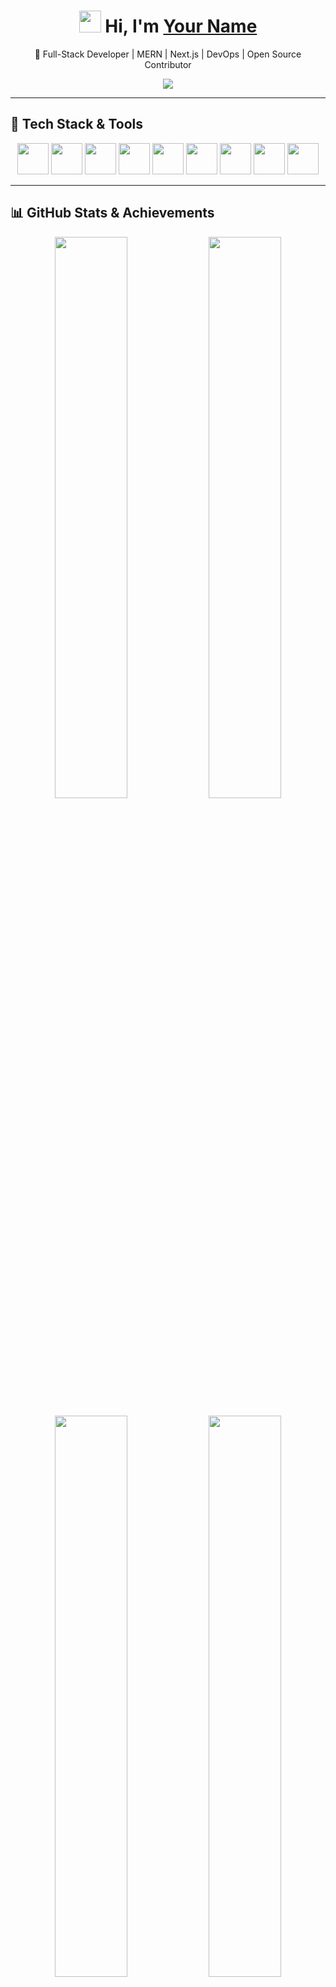<!-- 🔥 Profile Header -->
<h1 align="center"> 
  <img src="https://media.giphy.com/media/hvRJCLFzcasrR4ia7z/giphy.gif" width="35"> 
  Hi, I'm <a href="https://github.com/your-username">Your Name</a> 
</h1>

<p align="center">
  🚀 Full-Stack Developer | MERN | Next.js | DevOps | Open Source Contributor  
</p>

<p align="center">
  <img src="https://readme-typing-svg.demolab.com?font=Fira+Code&weight=600&size=22&pause=1000&color=F75C7E&center=true&vCenter=true&width=700&height=55&lines=Building+Scalable+Web+Apps;Passionate+About+Tech+%26+Innovation;Creating+Solutions+With+Code">
</p>

---

<!-- 💻 Tech Stack -->
## 🚀 **Tech Stack & Tools**
<p align="center">
  <img src="https://cdn.jsdelivr.net/gh/devicons/devicon/icons/react/react-original.svg" width="50px"/>
  <img src="https://cdn.jsdelivr.net/gh/devicons/devicon/icons/nodejs/nodejs-original.svg" width="50px"/>
  <img src="https://cdn.jsdelivr.net/gh/devicons/devicon/icons/mongodb/mongodb-original.svg" width="50px"/>
  <img src="https://cdn.jsdelivr.net/gh/devicons/devicon/icons/javascript/javascript-original.svg" width="50px"/>
  <img src="https://cdn.jsdelivr.net/gh/devicons/devicon/icons/typescript/typescript-original.svg" width="50px"/>
  <img src="https://cdn.jsdelivr.net/gh/devicons/devicon/icons/docker/docker-original.svg" width="50px"/>
  <img src="https://cdn.jsdelivr.net/gh/devicons/devicon/icons/aws/aws-original.svg" width="50px"/>
  <img src="https://cdn.jsdelivr.net/gh/devicons/devicon/icons/postgresql/postgresql-original.svg" width="50px"/>
  <img src="https://cdn.jsdelivr.net/gh/devicons/devicon/icons/git/git-original.svg" width="50px"/>
</p>

---

<!-- 📊 GitHub Stats -->
## 📊 **GitHub Stats & Achievements**
<p align="center">
  <img src="https://github-readme-streak-stats.herokuapp.com/?user=your-username&theme=tokyonight" width="48%"/>
  <img src="https://github-readme-stats.vercel.app/api?username=your-username&show_icons=true&theme=tokyonight" width="48%"/>
</p>

<p align="center">
  <img src="https://github-readme-stats.vercel.app/api/top-langs/?username=your-username&layout=compact&theme=tokyonight" width="48%"/>
  <img src="https://github-profile-trophy.vercel.app/?username=your-username&theme=tokyonight&margin-w=15&margin-h=15" width="48%">
</p>

---
## 🚀 Keshav's GitHub Profile

### 📊 GitHub Stats
![Keshav's GitHub stats](https://github-readme-stats.vercel.app/api?username=keshav-sudo&show_icons=true&theme=dark)

### 🔥 Streak Stats
![GitHub Streak](https://github-readme-streak-stats.herokuapp.com/?user=keshav-sudo&theme=dark)

### 📌 Most Used Languages
![Top Langs](https://github-readme-stats.vercel.app/api/top-langs/?username=keshav-sudo&layout=compact&theme=dark)

<!-- 🌍 Projects -->
## 🚀 **Projects & Contributions**
✅ **[Project Name](https://github.com/your-username/project-repo)** – Short project description.  
✅ **[Project Name](https://github.com/your-username/project-repo)** – Another key project.  
✅ **[Open Source Contribution](https://github.com/your-username/contributed-repo)** – Contribution highlight.  

For more, check out my **[GitHub Repositories](https://github.com/keshav-sudo?tab=repositories)**.  

---

<!-- 🔥 Coding GIF -->
## 💻 **Code in Action**
<p align="center">
  <img src="https://media.giphy.com/media/qgQUggAC3Pfv687qPC/giphy.gif" width="500px"/>
</p>

---

<!-- 🤝 Social Media -->
## 🤝 **Let's Connect**
<p align="center">
  <a href="https://twitter.com/your-twitter"><img src="https://img.shields.io/badge/Twitter-%231DA1F2.svg?style=for-the-badge&logo=Twitter&logoColor=white"></a>
  <a href="https://linkedin.com/in/your-linkedin"><img src="https://img.shields.io/badge/LinkedIn-%230A66C2.svg?style=for-the-badge&logo=linkedin&logoColor=white"></a>
  <a href="mailto:your-email@gmail.com"><img src="https://img.shields.io/badge/Gmail-D14836?style=for-the-badge&logo=gmail&logoColor=white"></a>
  <a href="https://portfolio-yourwebsite.com"><img src="https://img.shields.io/badge/Portfolio-%23000000.svg?style=for-the-badge&logo=firefoxbrowser&logoColor=white"></a>
</p>

---

